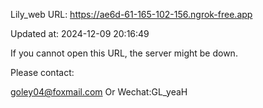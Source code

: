 Lily_web URL: https://ae6d-61-165-102-156.ngrok-free.app

Updated at: 2024-12-09 20:16:49

If you cannot open this URL, the server might be down.

Please contact: 

goley04@foxmail.com Or Wechat:GL_yeaH